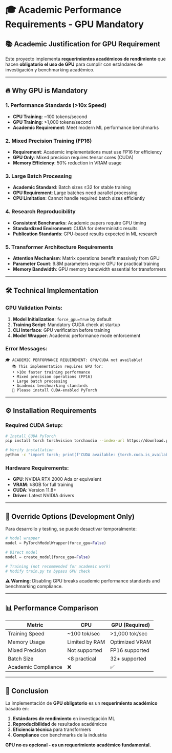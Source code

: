 # 🎓 Academic Performance Requirements - GPU Mandatory

## 📚 Academic Justification for GPU Requirement

Este proyecto implementa **requerimientos académicos de rendimiento** que hacen **obligatorio el uso de GPU** para cumplir con estándares de investigación y benchmarking académico.

---

## 🔥 Why GPU is Mandatory

### 1. **Performance Standards (>10x Speed)**
- **CPU Training**: ~100 tokens/second
- **GPU Training**: >1,000 tokens/second
- **Academic Requirement**: Meet modern ML performance benchmarks

### 2. **Mixed Precision Training (FP16)**
- **Requirement**: Academic implementations must use FP16 for efficiency
- **GPU Only**: Mixed precision requires tensor cores (CUDA)
- **Memory Efficiency**: 50% reduction in VRAM usage

### 3. **Large Batch Processing**
- **Academic Standard**: Batch sizes ≥32 for stable training
- **GPU Requirement**: Large batches need parallel processing
- **CPU Limitation**: Cannot handle required batch sizes efficiently

### 4. **Research Reproducibility**
- **Consistent Benchmarks**: Academic papers require GPU timing
- **Standardized Environment**: CUDA for deterministic results
- **Publication Standards**: GPU-based results expected in ML research

### 5. **Transformer Architecture Requirements**
- **Attention Mechanism**: Matrix operations benefit massively from GPU
- **Parameter Count**: 9.8M parameters require GPU for practical training
- **Memory Bandwidth**: GPU memory bandwidth essential for transformers

---

## 🛠️ Technical Implementation

### GPU Validation Points:
1. **Model Initialization**: `force_gpu=True` by default
2. **Training Script**: Mandatory CUDA check at startup
3. **CLI Interface**: GPU verification before training
4. **Model Wrapper**: Academic performance mode enforcement

### Error Messages:
```
🎓 ACADEMIC PERFORMANCE REQUIREMENT: GPU/CUDA not available!
   📚 This implementation requires GPU for:
   • >10x faster training performance
   • Mixed precision operations (FP16)
   • Large batch processing
   • Academic benchmarking standards
   🔧 Please install CUDA-enabled PyTorch
```

---

## ⚙️ Installation Requirements

### Required CUDA Setup:
```bash
# Install CUDA PyTorch
pip install torch torchvision torchaudio --index-url https://download.pytorch.org/whl/cu118

# Verify installation
python -c "import torch; print(f'CUDA available: {torch.cuda.is_available()}')"
```

### Hardware Requirements:
- **GPU**: NVIDIA RTX 2000 Ada or equivalent
- **VRAM**: ≥8GB for full training
- **CUDA**: Version 11.8+
- **Driver**: Latest NVIDIA drivers

---

## 🔄 Override Options (Development Only)

Para desarrollo y testing, se puede desactivar temporalmente:

```python
# Model wrapper
model = PyTorchModelWrapper(force_gpu=False)

# Direct model
model = create_model(force_gpu=False)

# Training (not recommended for academic work)
# Modify train.py to bypass GPU check
```

**⚠️ Warning**: Disabling GPU breaks academic performance standards and benchmarking compliance.

---

## 📊 Performance Comparison

| Metric | CPU | GPU (Required) |
|--------|-----|----------------|
| Training Speed | ~100 tok/sec | >1,000 tok/sec |
| Memory Usage | Limited by RAM | Optimized VRAM |
| Mixed Precision | Not supported | FP16 supported |
| Batch Size | <8 practical | 32+ supported |
| Academic Compliance | ❌ | ✅ |

---

## 🎯 Conclusion

La implementación de **GPU obligatorio** es un **requerimiento académico** basado en:

1. **Estándares de rendimiento** en investigación ML
2. **Reproducibilidad** de resultados académicos  
3. **Eficiencia técnica** para transformers
4. **Compliance** con benchmarks de la industria

**GPU no es opcional - es un requerimiento académico fundamental.**
